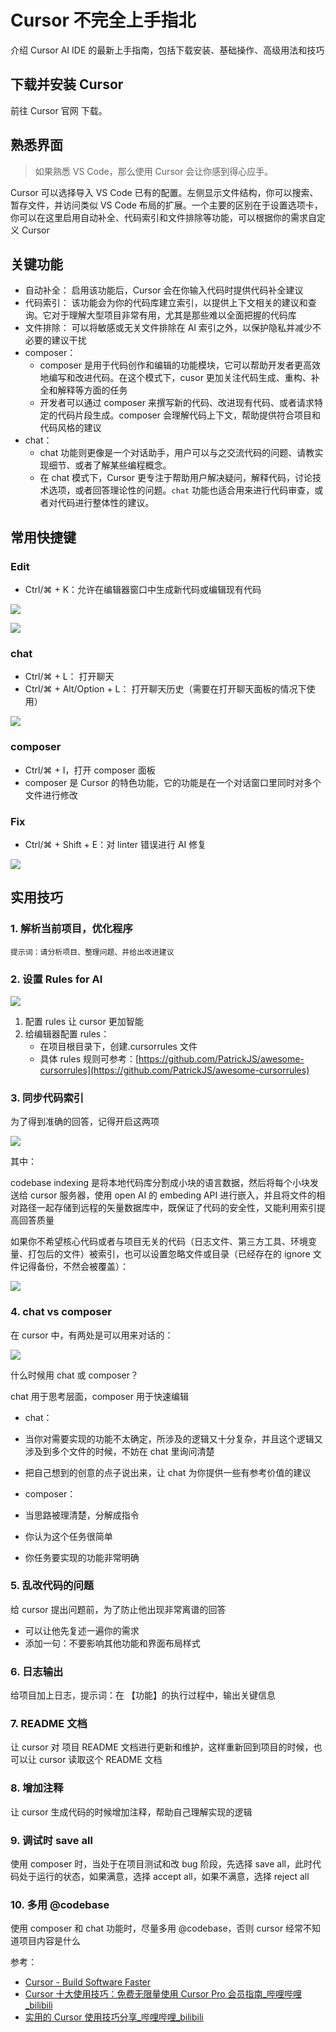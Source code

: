 # Cursor 不完全上手指北

介绍 Cursor AI IDE 的最新上手指南，包括下载安装、基础操作、高级用法和技巧

## 下载并安装 Cursor

前往 Cursor 官网 下载。

## 熟悉界面

> 如果熟悉 VS Code，那么使用 Cursor 会让你感到得心应手。

Cursor 可以选择导入 VS Code 已有的配置。左侧显示文件结构，你可以搜索、暂存文件，并访问类似 VS Code 布局的扩展。一个主要的区别在于设置选项卡，你可以在这里启用自动补全、代码索引和文件排除等功能，可以根据你的需求自定义 Cursor

## 关键功能

- 自动补全： 启用该功能后，Cursor 会在你输入代码时提供代码补全建议
- 代码索引： 该功能会为你的代码库建立索引，以提供上下文相关的建议和查询。它对于理解大型项目非常有用，尤其是那些难以全面把握的代码库
- 文件排除： 可以将敏感或无关文件排除在 AI 索引之外，以保护隐私并减少不必要的建议干扰
- composer：
  - composer 是用于代码创作和编辑的功能模块，它可以帮助开发者更高效地编写和改进代码。在这个模式下，cusor 更加关注代码生成、重构、补全和解释等方面的任务
  - 开发者可以通过 composer 来撰写新的代码、改进现有代码、或者请求特定的代码片段生成。composer 会理解代码上下文，帮助提供符合项目和代码风格的建议
- chat：
  - chat 功能则更像是一个对话助手，用户可以与之交流代码的问题、请教实现细节、或者了解某些编程概念。
  - 在 chat 模式下，Cursor 更专注于帮助用户解决疑问，解释代码，讨论技术选项，或者回答理论性的问题。`chat` 功能也适合用来进行代码审查，或者对代码进行整体性的建议。

## 常用快捷键

### Edit

- Ctrl/⌘ + K：允许在编辑器窗口中生成新代码或编辑现有代码

![](https://codertzm.oss-cn-chengdu.aliyuncs.com/image.png)

![](<https://codertzm.oss-cn-chengdu.aliyuncs.com/image%20(1).png>)

### chat

- Ctrl/⌘ + L： 打开聊天
- Ctrl/⌘ + Alt/Option + L： 打开聊天历史（需要在打开聊天面板的情况下使用）

![](<https://codertzm.oss-cn-chengdu.aliyuncs.com/image%20(2).png>)

### composer

- Ctrl/⌘ + I，打开 composer 面板
- composer 是 Cursor 的特色功能，它的功能是在一个对话窗口里同时对多个文件进行修改

### Fix

- Ctrl/⌘ + Shift + E：对 linter 错误进行 AI 修复

![](<https://codertzm.oss-cn-chengdu.aliyuncs.com/image%20(3).png>)

## 实用技巧

### 1. 解析当前项目，优化程序

    提示词：请分析项目、整理问题、并给出改进建议

### 2. 设置 Rules for AI

![](<https://codertzm.oss-cn-chengdu.aliyuncs.com/image%20(4).png>)

1. 配置 rules 让 cursor 更加智能
2. 给编辑器配置 rules：
   - 在项目根目录下，创建.cursorrules 文件
   - 具体 rules 规则可参考：[https://github.com/PatrickJS/awesome-cursorrules](https://github.com/PatrickJS/awesome-cursorrules)

### 3. 同步代码索引

为了得到准确的回答，记得开启这两项

![](<https://codertzm.oss-cn-chengdu.aliyuncs.com/image%20(5).png>)

其中：

codebase indexing 是将本地代码库分割成小块的语言数据，然后将每个小块发送给 cursor 服务器，使用 open AI 的 embeding API 进行嵌入，并且将文件的相对路径一起存储到远程的矢量数据库中，既保证了代码的安全性，又能利用索引提高回答质量

如果你不希望核心代码或者与项目无关的代码（日志文件、第三方工具、环境变量、打包后的文件）被索引，也可以设置忽略文件或目录（已经存在的 ignore 文件记得备份，不然会被覆盖）：

![](<https://codertzm.oss-cn-chengdu.aliyuncs.com/image%20(6).png>)

### 4. chat vs composer

在 cursor 中，有两处是可以用来对话的：

![](<https://codertzm.oss-cn-chengdu.aliyuncs.com/image%20(7).png>)

什么时候用 chat 或 composer？

chat 用于思考层面，composer 用于快速编辑

- chat：

- 当你对需要实现的功能不太确定，所涉及的逻辑又十分复杂，并且这个逻辑又涉及到多个文件的时候，不妨在 chat 里询问清楚
- 把自己想到的创意的点子说出来，让 chat 为你提供一些有参考价值的建议

- composer：

- 当思路被理清楚，分解成指令
- 你认为这个任务很简单
- 你任务要实现的功能非常明确

### 5. 乱改代码的问题

给 cursor 提出问题前，为了防止他出现非常离谱的回答

- 可以让他先复述一遍你的需求
- 添加一句：不要影响其他功能和界面布局样式

### 6. 日志输出

给项目加上日志，提示词：在 【功能】的执行过程中，输出关键信息

### 7. README 文档

让 cursor 对 项目 README 文档进行更新和维护，这样重新回到项目的时候，也可以让 cursor 读取这个 README 文档

### 8. 增加注释

让 cursor 生成代码的时候增加注释，帮助自己理解实现的逻辑

### 9. 调试时 save all

使用 composer 时，当处于在项目测试和改 bug 阶段，先选择 save all，此时代码处于运行的状态，如果满意，选择 accept all，如果不满意，选择 reject all

### 10. 多用 @codebase

使用 composer 和 chat 功能时，尽量多用 @codebase，否则 cursor 经常不知道项目内容是什么

参考：

- [Cursor - Build Software Faster](https://docs.cursor.com/get-started)
- [Cursor 十大使用技巧：免费无限量使用 Cursor Pro 会员指南\_哔哩哔哩\_bilibili](https://www.bilibili.com/video/BV1YAtReqEkH/?spm_id_from=333.337.search-card.all.click&vd_source=ec61df0d63e147463c27541f414a804d)
- [实用的 Cursor 使用技巧分享\_哔哩哔哩\_bilibili](https://www.bilibili.com/video/BV1RBm2YJEb9/?spm_id_from=333.337.search-card.all.click&vd_source=ec61df0d63e147463c27541f414a804d)
